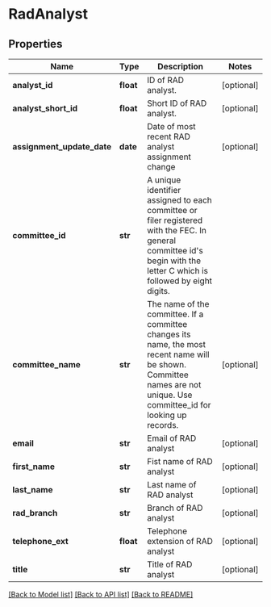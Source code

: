 # RadAnalyst

## Properties
Name | Type | Description | Notes
------------ | ------------- | ------------- | -------------
**analyst_id** | **float** | ID of RAD analyst. | [optional] 
**analyst_short_id** | **float** | Short ID of RAD analyst. | [optional] 
**assignment_update_date** | **date** | Date of most recent RAD analyst assignment change | [optional] 
**committee_id** | **str** |  A unique identifier assigned to each committee or filer registered with the FEC. In general committee id&#39;s begin with the letter C which is followed by eight digits.  | 
**committee_name** | **str** | The name of the committee. If a committee changes its name,     the most recent name will be shown. Committee names are not unique. Use committee_id     for looking up records. | [optional] 
**email** | **str** | Email of RAD analyst | [optional] 
**first_name** | **str** | Fist name of RAD analyst | [optional] 
**last_name** | **str** | Last name of RAD analyst | [optional] 
**rad_branch** | **str** | Branch of RAD analyst | [optional] 
**telephone_ext** | **float** | Telephone extension of RAD analyst | [optional] 
**title** | **str** | Title of RAD analyst | [optional] 

[[Back to Model list]](../README.md#documentation-for-models) [[Back to API list]](../README.md#documentation-for-api-endpoints) [[Back to README]](../README.md)


